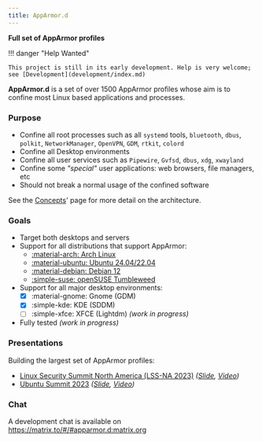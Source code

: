 ```yaml
---
title: AppArmor.d
---
```


<style>.md-typeset .md-content__button { display: none; }</style>

**Full set of AppArmor profiles**

!!! danger "Help Wanted"

    This project is still in its early development. Help is very welcome; see [Development](development/index.md)

**AppArmor.d** is a set of over 1500 AppArmor profiles whose aim is to confine most Linux based applications and processes.

### Purpose

- Confine all root processes such as all `systemd` tools, `bluetooth`, `dbus`, `polkit`, `NetworkManager`, `OpenVPN`, `GDM`, `rtkit`, `colord`
- Confine all Desktop environments
- Confine all user services such as `Pipewire`, `Gvfsd`, `dbus`, `xdg`, `xwayland`
- Confine some *"special"* user applications: web browsers, file managers, etc
- Should not break a normal usage of the confined software

See the [Concepts](concepts.md)' page for more detail on the architecture.

### Goals

- Target both desktops and servers
- Support for all distributions that support AppArmor:
    * [:material-arch: Arch Linux](install.md#archlinux)
    * [:material-ubuntu: Ubuntu 24.04/22.04](install.md#ubuntu)
    * [:material-debian: Debian 12](install.md#debian)
    * [:simple-suse: openSUSE Tumbleweed](install.md#opensuse)
- Support for all major desktop environments:
    - [x] :material-gnome: Gnome (GDM)
    - [x] :simple-kde: KDE (SDDM)
    - [ ] :simple-xfce: XFCE (Lightdm) *(work in progress)*
- Fully tested *(work in progress)*

### Presentations

Building the largest set of AppArmor profiles:

- [Linux Security Summit North America (LSS-NA 2023)](https://events.linuxfoundation.org/linux-security-summit-north-america/) *([Slide](https://lssna2023.sched.com/event/1K7bI/building-the-largest-working-set-of-apparmor-profiles-alexandre-pujol-the-collaboratory-tudublin), [Video](https://www.youtube.com/watch?v=OzyalrOzxE8))*
- [Ubuntu Summit 2023](https://events.canonical.com/event/31/) *([Slide](https://events.canonical.com/event/31/contributions/209/), [Video](https://www.youtube.com/watch?v=GK1J0TlxnFI))*

### Chat

A development chat is available on https://matrix.to/#/#apparmor.d:matrix.org
